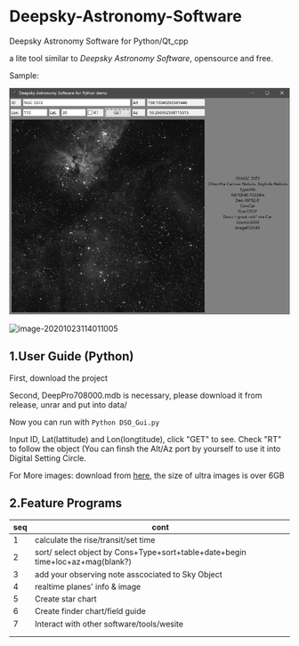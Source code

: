 # Deepsky-Astronomy-Software
Deepsky Astronomy Software for Python/Qt_cpp

a lite tool similar to *Deepsky Astronomy Software*, opensource and free.



Sample:

![image-20201008210507757](note/image-20201008210507757.png)



![image-20201023114011005](G:\git\Astro\Deepsky-Astronomy-Software\note\image-20201023114011005.png)

## 1.User Guide (Python)

First, download the project

Second, DeepPro708000.mdb is necessary, please download it from release, unrar and put into data/

Now you can run with `Python DSO_Gui.py`

Input ID, Lat(lattitude) and Lon(longtitude), click "GET" to see. Check "RT" to follow the object (You can finsh the Alt/Az port by yourself to use it into Digital Setting Circle.

For More images: download from [here](http://mikehotka.com/DAS/downloads/AdditionalFiles/), the size of ultra images is over 6GB



## 2.Feature Programs

| seq  | cont                                                         |
| ---- | ------------------------------------------------------------ |
| 1    | calculate the rise/transit/set time                          |
| 2    | sort/ select object by Cons+Type+sort+table+date+begin time+loc+az+mag(blank?) |
| 3    | add your observing note asscociated to Sky Object            |
| 4    | realtime planes' info & image                                |
| 5    | Create star chart                                            |
| 6    | Create finder chart/field guide                              |
| 7    | Interact with other software/tools/wesite                    |
|      |                                                              |
|      |                                                              |